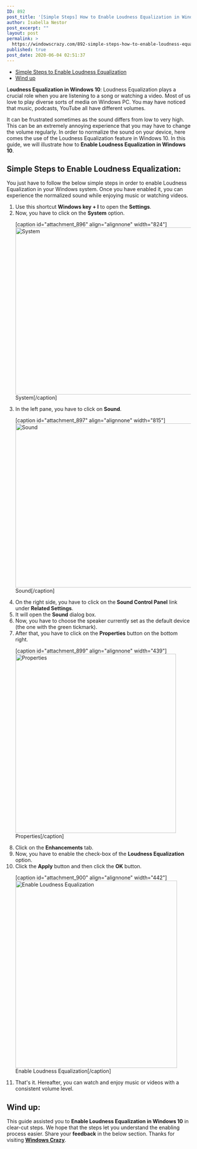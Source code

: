 ```yaml
---
ID: 892
post_title: '[Simple Steps] How to Enable Loudness Equalization in Windows 10?'
author: Isabella Nestor
post_excerpt: ""
layout: post
permalink: >
  https://windowscrazy.com/892-simple-steps-how-to-enable-loudness-equalization-in-windows-10/
published: true
post_date: 2020-06-04 02:51:37
---
```

<ul class="toc">
 	<li><a href="#1">Simple Steps to Enable Loudness Equalization</a></li>
 	<li><a href="#2">Wind up</a></li>
</ul>
<span class="dcap">L</span><strong>oudness Equalization in Windows 10</strong>: Loudness Equalization plays a crucial role when you are listening to a song or watching a video. Most of us love to play diverse sorts of media on Windows PC. You may have noticed that music, podcasts, YouTube all have different volumes.

It can be frustrated sometimes as the sound differs from low to very high. This can be an extremely annoying experience that you may have to change the volume regularly. In order to normalize the sound on your device, here comes the use of the Loudness Equalization feature in Windows 10. In this guide, we will illustrate how to <strong>Enable Loudness Equalization in Windows 10</strong>.
<h2 id="1">Simple Steps to Enable Loudness Equalization:</h2>
You just have to follow the below simple steps in order to enable Loudness Equalization in your Windows system. Once you have enabled it, you can experience the normalized sound while enjoying music or watching videos.
<ol>
 	<li>Use this shortcut <strong>Windows key + I</strong> to open the <strong>Settings</strong>.</li>
 	<li>Now, you have to click on the <strong>System</strong> option.

[caption id="attachment_896" align="alignnone" width="824"]<img class="size-full wp-image-896" src="https://windowscrazy.com/wp-content/uploads/2020/06/le1.png" alt="System" width="824" height="456" /> System[/caption]</li>
 	<li>In the left pane, you have to click on <strong>Sound</strong>.

[caption id="attachment_897" align="alignnone" width="815"]<img class="size-full wp-image-897" src="https://windowscrazy.com/wp-content/uploads/2020/06/le2.png" alt="Sound" width="815" height="448" /> Sound[/caption]</li>
 	<li>On the right side, you have to click on the<strong> Sound Control Panel</strong> link under <strong>Related Settings</strong>.</li>
 	<li>It will open the <strong>Sound</strong> dialog box.</li>
 	<li>Now, you have to choose the speaker currently set as the default device (the one with the green tickmark).</li>
 	<li>After that, you have to click on the <strong>Properties</strong> button on the bottom right.

[caption id="attachment_899" align="alignnone" width="439"]<img class="size-full wp-image-899" src="https://windowscrazy.com/wp-content/uploads/2020/06/le4.png" alt="Properties" width="439" height="489" /> Properties[/caption]</li>
 	<li>Click on the <strong>Enhancements</strong> tab.</li>
 	<li>Now, you have to enable the check-box of the <strong>Loudness Equalization </strong>option.</li>
 	<li>Click the <strong>Apply</strong> button and then click the <strong>OK</strong> button.

[caption id="attachment_900" align="alignnone" width="442"]<img class="size-full wp-image-900" src="https://windowscrazy.com/wp-content/uploads/2020/06/le5.png" alt="Enable Loudness Equalization" width="442" height="511" /> Enable Loudness Equalization[/caption]</li>
 	<li>That's it. Hereafter, you can watch and enjoy music or videos with a consistent volume level.</li>
</ol>
<h2 id="2">Wind up:</h2>
This guide assisted you to <strong>Enable Loudness Equalization in Windows 10</strong> in clear-cut steps. We hope that the steps let you understand the enabling process easier. Share your <strong>feedback</strong> in the below section. Thanks for visiting <a href="https://windowscrazy.com/"><strong>Windows Crazy</strong></a>.